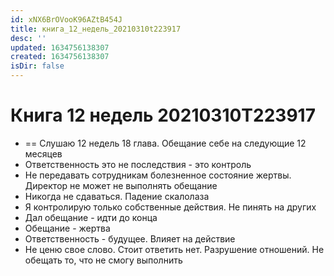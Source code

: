 ```yaml
---
id: xNX6BrOVooK96AZtB454J
title: книга_12_недель_20210310t223917
desc: ''
updated: 1634756138307
created: 1634756138307
isDir: false
---
```

# Книга 12 недель 20210310T223917

- == Слушаю 12 недель 18 глава. Обещание себе на следующие 12 месяцев
- Ответственность это не последствия - это контроль
- Не передавать сотрудникам болезненное состояние жертвы. Директор не может не выполнять обещание
- Никогда не сдаваться. Падение скалолаза
- Я контролирую только собственные действия. Не пинять на других
- Дал обещание - идти до конца
- Обещание - жертва
- Ответственность - будущее. Влияет на действие
- Не ценю свое слово. Стоит ответить нет. Разрушение отношений. Не обещать то, что не смогу выполнить

